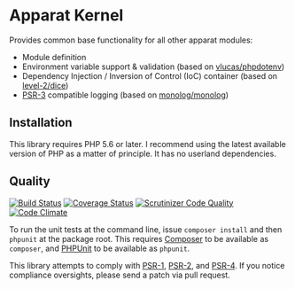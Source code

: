 # Apparat Kernel

Provides common base functionality for all other apparat modules:
* Module definition
* Environment variable support & validation (based on [vlucas/phpdotenv](https://github.com/vlucas/phpdotenv))
* Dependency Injection / Inversion of Control (IoC) container (based on [level-2/dice](https://github.com/level-2/dice))
* [PSR-3](https://github.com/php-fig/fig-standards/blob/master/accepted/PSR-3-logger-interface.md) compatible logging (based on [monolog/monolog](https://github.com/Seldaek/monolog))

## Installation

This library requires PHP 5.6 or later. I recommend using the latest available version of PHP as a matter of principle. It has no userland dependencies.

## Quality

[![Build Status](https://secure.travis-ci.org/apparat/kernel.svg)](https://travis-ci.org/apparat/kernel)
[![Coverage Status](https://coveralls.io/repos/apparat/kernel/badge.svg?branch=master&service=github)](https://coveralls.io/github/apparat/kernel?branch=master)
[![Scrutinizer Code Quality](https://scrutinizer-ci.com/g/apparat/kernel/badges/quality-score.png?b=master)](https://scrutinizer-ci.com/g/apparat/kernel/?branch=master)
[![Code Climate](https://codeclimate.com/github/apparat/kernel/badges/gpa.svg)](https://codeclimate.com/github/apparat/kernel)

To run the unit tests at the command line, issue `composer install` and then `phpunit` at the package root. This requires [Composer](http://getcomposer.org/) to be available as `composer`, and [PHPUnit](http://phpunit.de/manual/) to be available as `phpunit`.

This library attempts to comply with [PSR-1][], [PSR-2][], and [PSR-4][]. If you notice compliance oversights, please send a patch via pull request.

[PSR-1]: https://github.com/php-fig/fig-standards/blob/master/accepted/PSR-1-basic-coding-standard.md
[PSR-2]: https://github.com/php-fig/fig-standards/blob/master/accepted/PSR-2-coding-style-guide.md
[PSR-4]: https://github.com/php-fig/fig-standards/blob/master/accepted/PSR-4-autoloader.md
